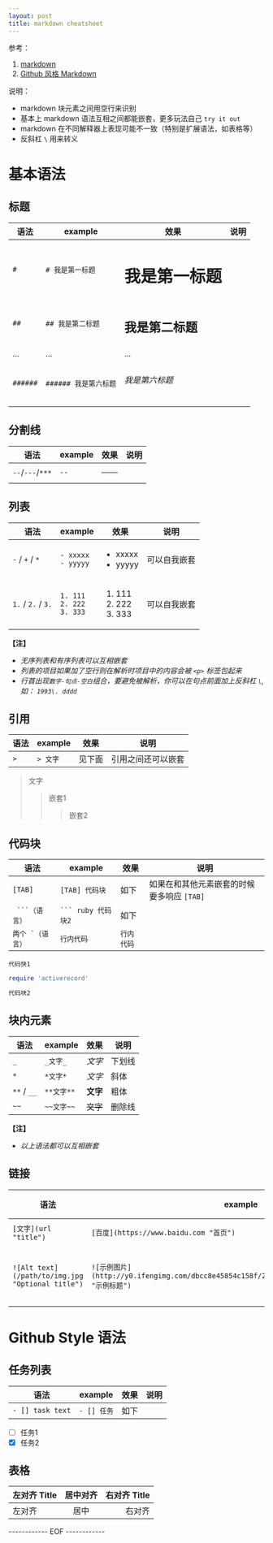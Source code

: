 ```yaml
---
layout: post
title: markdown cheatsheet
---
```


参考：

1. [markdown](http://daringfireball.net/projects/markdown/)
2. [Github 风格 Markdown](https://help.github.com/categories/writing-on-github/)

说明：

- markdown 块元素之间用空行来识别
- 基本上 markdown 语法互相之间都能嵌套，更多玩法自己 `try it out`
- markdown 在不同解释器上表现可能不一致（特别是扩展语法，如表格等）
- 反斜杠 `\` 用来转义

# 基本语法

## 标题

| 语法 | example | 效果 | 说明 |
| --- | --- | --- | --- |
| `#` | `# 我是第一标题` | <h1>我是第一标题</h1> |
| `##` | `## 我是第二标题` | <h2>我是第二标题</h2> |
| ... | ... | ... |
| `######` | `###### 我是第六标题` | <h6>我是第六标题</h6> |

## 分割线

| 语法 | example | 效果 | 说明 |
| --- | --- | --- | --- |
| `--`/`---`/`***` | `--` | <hr> |

## 列表

| 语法 | example | 效果 | 说明 |
| --- | --- | --- | --- |
| `-` / `+` / `*` | `- xxxxx` <br/> `- yyyyy` | <ul><li>xxxxx</li><li>yyyyy</li></ul> | 可以自我嵌套 |
| `1.` / `2.` / `3.` | `1. 111` <br/> `2. 222` <br/> `3. 333` | <ol><li>111</li><li>222</li><li>333</li></ol> | 可以自我嵌套 |

**【注】**

- *无序列表和有序列表可以互相嵌套*
- *列表的项目如果加了空行则在解析时项目中的内容会被 `<p>` 标签包起来*
- *行首出现`数字-句点-空白`组合，要避免被解析，你可以在句点前面加上反斜杠 `\`, 如： `1993\. dddd`*

## 引用
| 语法 | example | 效果 | 说明 |
| --- | --- | --- | --- |
| `>` | `> 文字` | 见下面 | 引用之间还可以嵌套 |

> 文字
> > 嵌套1
> > > 嵌套2

## 代码块

| 语法 | example | 效果 | 说明 |
| --- | --- | --- | --- |
| `[TAB]` | `[TAB] 代码块` | 如下 | 如果在和其他元素嵌套的时候要多响应 `[TAB]` |
| `````` ```（语言）`````` |  `````` ``` ruby 代码块2 `````` | 如下 |  |
| ``两个 `（语言）`` | ```行内代码``` | `行内代码` |  |

	代码快1

``` ruby
require 'activerecord'

代码块2
```

## 块内元素
| 语法 | example | 效果 | 说明 |
| --- | --- | --- | --- |
| `_` | `_文字_` | _文字_ | 下划线 |
| `*` | `*文字*` | *文字* | 斜体 |
| `**` / `__` | `**文字**` | **文字** | 粗体 |
| `~~` | `~~文字~~` | ~~文字~~ | 删除线 |

**【注】**

- *以上语法都可以互相嵌套*

## 链接
| 语法 | example | 效果 | 说明 |
| --- | --- | --- | --- |
| `[文字](url "title")` | `[百度](https://www.baidu.com "首页")` | [百度](https://www.baidu.com "首页") | 链接 |
| `![Alt text](/path/to/img.jpg "Optional title")` | `![示例图片](http://y0.ifengimg.com/dbcc8e45854c158f/2014/0114/rdn_52d4f3b6cbbc9.jpg "示例标题")` | ![示例图片](http://y0.ifengimg.com/dbcc8e45854c158f/2014/0114/rdn_52d4f3b6cbbc9.jpg "示例标题") | 图片 |

# Github Style 语法

## 任务列表

| 语法 | example | 效果 | 说明 |
| --- | --- | --- | --- |
| `- [] task text` | `- [] 任务` | 如下 |

- [ ] 任务1
- [x] 任务2

## 表格
| 左对齐 Title | 居中对齐 | 右对齐 Title |
| :--- | :---: | ---: |
| 左对齐 | 居中 | 右对齐 |

------------ EOF ------------
